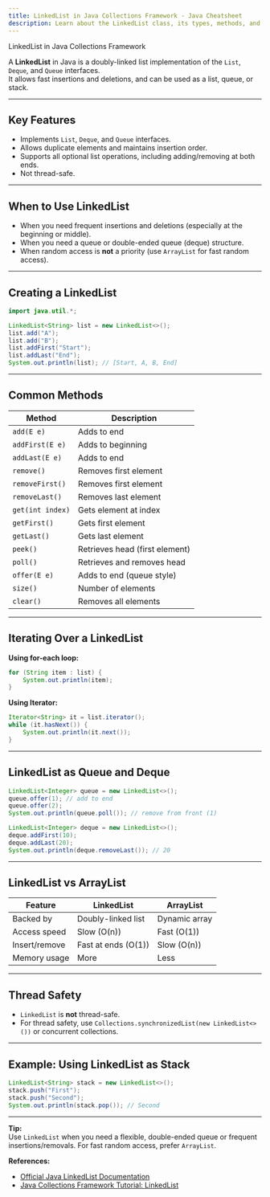 ```yaml
---
title: LinkedList in Java Collections Framework - Java Cheatsheet
description: Learn about the LinkedList class, its types, methods, and usage in Java Collections Framework.
---
```


<base-title :title="frontmatter.title" :description="frontmatter.description">
LinkedList in Java Collections Framework
</base-title>

A **LinkedList** in Java is a doubly-linked list implementation of the `List`, `Deque`, and `Queue` interfaces.  
It allows fast insertions and deletions, and can be used as a list, queue, or stack.

---

## Key Features

- Implements `List`, `Deque`, and `Queue` interfaces.
- Allows duplicate elements and maintains insertion order.
- Supports all optional list operations, including adding/removing at both ends.
- Not thread-safe.

---

## When to Use LinkedList

- When you need frequent insertions and deletions (especially at the beginning or middle).
- When you need a queue or double-ended queue (deque) structure.
- When random access is **not** a priority (use `ArrayList` for fast random access).

---

## Creating a LinkedList

```java
import java.util.*;

LinkedList<String> list = new LinkedList<>();
list.add("A");
list.add("B");
list.addFirst("Start");
list.addLast("End");
System.out.println(list); // [Start, A, B, End]
```

---

## Common Methods

| Method                 | Description                                 |
|------------------------|---------------------------------------------|
| `add(E e)`             | Adds to end                                 |
| `addFirst(E e)`        | Adds to beginning                           |
| `addLast(E e)`         | Adds to end                                 |
| `remove()`             | Removes first element                       |
| `removeFirst()`        | Removes first element                       |
| `removeLast()`         | Removes last element                        |
| `get(int index)`       | Gets element at index                       |
| `getFirst()`           | Gets first element                          |
| `getLast()`            | Gets last element                           |
| `peek()`               | Retrieves head (first element)              |
| `poll()`               | Retrieves and removes head                  |
| `offer(E e)`           | Adds to end (queue style)                   |
| `size()`               | Number of elements                          |
| `clear()`              | Removes all elements                        |

---

## Iterating Over a LinkedList

**Using for-each loop:**

```java
for (String item : list) {
    System.out.println(item);
}
```

**Using Iterator:**

```java
Iterator<String> it = list.iterator();
while (it.hasNext()) {
    System.out.println(it.next());
}
```

---

## LinkedList as Queue and Deque

```java
LinkedList<Integer> queue = new LinkedList<>();
queue.offer(1); // add to end
queue.offer(2);
System.out.println(queue.poll()); // remove from front (1)

LinkedList<Integer> deque = new LinkedList<>();
deque.addFirst(10);
deque.addLast(20);
System.out.println(deque.removeLast()); // 20
```

---

## LinkedList vs ArrayList

| Feature         | LinkedList                | ArrayList                |
|-----------------|--------------------------|--------------------------|
| Backed by       | Doubly-linked list        | Dynamic array            |
| Access speed    | Slow (O(n))              | Fast (O(1))              |
| Insert/remove   | Fast at ends (O(1))      | Slow (O(n))              |
| Memory usage    | More                      | Less                     |

---

## Thread Safety

- `LinkedList` is **not** thread-safe.
- For thread safety, use `Collections.synchronizedList(new LinkedList<>())` or concurrent collections.

---

## Example: Using LinkedList as Stack

```java
LinkedList<String> stack = new LinkedList<>();
stack.push("First");
stack.push("Second");
System.out.println(stack.pop()); // Second
```

---

**Tip:**  
Use `LinkedList` when you need a flexible, double-ended queue or frequent insertions/removals. For fast random access, prefer `ArrayList`.

**References:**  
- [Official Java LinkedList Documentation](https://docs.oracle.com/en/java/javase/21/docs/api/java.base/java/util/LinkedList.html)
- [Java Collections Framework Tutorial: LinkedList](https://docs.oracle.com/javase/tutorial/collections/implementations/list.html)